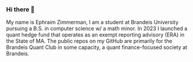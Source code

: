 ### Hi there 👋

My name is Ephraim Zimmerman, I am a student at Brandeis University pursuing a B.S. in computer science w/ a math minor. In 2023 I launched a quant hedge fund that operates as an exempt reporting advisory (ERA) in the State of MA. The public repos on my GitHub are primarily for the Brandeis Quant Club in some capacity, a quant finance-focused society at Brandeis. 
<!--
**EphraimJZimmerman/EphraimJZimmerman** is a ✨ _special_ ✨ repository because its `README.md` (this file) appears on your GitHub profile.

Here are some ideas to get you started:

- 🔭 I’m currently working on ...
- 🌱 I’m currently learning ...
- 👯 I’m looking to collaborate on ...
- 🤔 I’m looking for help with ...
- 💬 Ask me about ...
- 📫 How to reach me: ...
- 😄 Pronouns: ...
- ⚡ Fun fact: ...
-->
